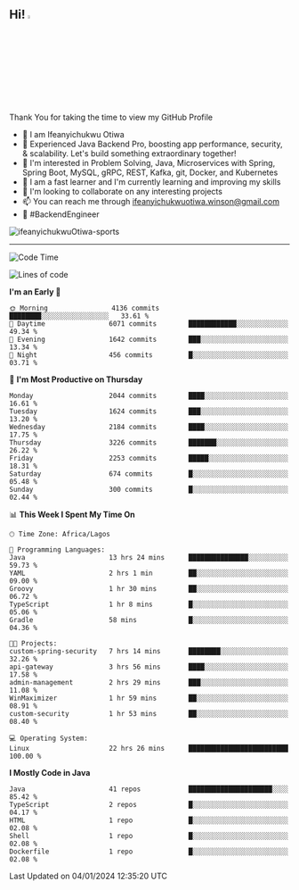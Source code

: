 <!-- BLOG-POST-LIST:START --><!-- BLOG-POST-LIST:END -->

## Hi! <img src="https://media.giphy.com/media/hvRJCLFzcasrR4ia7z/giphy.gif" width="4%"> 

Thank You for taking the time to view my GitHub Profile

- 👋 I am Ifeanyichukwu Otiwa
- 🚀 Experienced Java Backend Pro, boosting app performance, security, & scalability. Let's build something extraordinary together!
- 👀 I'm interested in Problem Solving, Java, Microservices with Spring, Spring Boot, MySQL, gRPC, REST, Kafka, git, Docker, and Kubernetes
- 🌱 I am a fast learner and I'm currently learning and improving my skills
- 💞️ I'm looking to collaborate on any interesting projects
- 📫 You can reach me through ifeanyichukwuotiwa.winson@gmail.com
- 🚀 #BackendEngineer

<p align="left" marginTop="10px"> <img src="https://komarev.com/ghpvc/?username=ifeanyichukwuOtiwa-sports&label=Profile%20views&color=0e75b6&style=for-the-badge" alt="ifeanyichukwuOtiwa-sports" /> </p>

***

<!--START_SECTION:waka-->
![Code Time](http://img.shields.io/badge/Code%20Time-2%2C069%20hrs%2019%20mins-blue)

![Lines of code](https://img.shields.io/badge/From%20Hello%20World%20I%27ve%20Written-4.5%20million%20lines%20of%20code-blue)

**I'm an Early 🐤** 

```text
🌞 Morning                4136 commits        ████████░░░░░░░░░░░░░░░░░   33.61 % 
🌆 Daytime                6071 commits        ████████████░░░░░░░░░░░░░   49.34 % 
🌃 Evening                1642 commits        ███░░░░░░░░░░░░░░░░░░░░░░   13.34 % 
🌙 Night                  456 commits         █░░░░░░░░░░░░░░░░░░░░░░░░   03.71 % 
```
📅 **I'm Most Productive on Thursday** 

```text
Monday                   2044 commits        ████░░░░░░░░░░░░░░░░░░░░░   16.61 % 
Tuesday                  1624 commits        ███░░░░░░░░░░░░░░░░░░░░░░   13.20 % 
Wednesday                2184 commits        ████░░░░░░░░░░░░░░░░░░░░░   17.75 % 
Thursday                 3226 commits        ███████░░░░░░░░░░░░░░░░░░   26.22 % 
Friday                   2253 commits        █████░░░░░░░░░░░░░░░░░░░░   18.31 % 
Saturday                 674 commits         █░░░░░░░░░░░░░░░░░░░░░░░░   05.48 % 
Sunday                   300 commits         █░░░░░░░░░░░░░░░░░░░░░░░░   02.44 % 
```


📊 **This Week I Spent My Time On** 

```text
🕑︎ Time Zone: Africa/Lagos

💬 Programming Languages: 
Java                     13 hrs 24 mins      ███████████████░░░░░░░░░░   59.73 % 
YAML                     2 hrs 1 min         ██░░░░░░░░░░░░░░░░░░░░░░░   09.00 % 
Groovy                   1 hr 30 mins        ██░░░░░░░░░░░░░░░░░░░░░░░   06.72 % 
TypeScript               1 hr 8 mins         █░░░░░░░░░░░░░░░░░░░░░░░░   05.06 % 
Gradle                   58 mins             █░░░░░░░░░░░░░░░░░░░░░░░░   04.36 % 

🐱‍💻 Projects: 
custom-spring-security   7 hrs 14 mins       ████████░░░░░░░░░░░░░░░░░   32.26 % 
api-gateway              3 hrs 56 mins       ████░░░░░░░░░░░░░░░░░░░░░   17.58 % 
admin-management         2 hrs 29 mins       ███░░░░░░░░░░░░░░░░░░░░░░   11.08 % 
WinMaximizer             1 hr 59 mins        ██░░░░░░░░░░░░░░░░░░░░░░░   08.91 % 
custom-security          1 hr 53 mins        ██░░░░░░░░░░░░░░░░░░░░░░░   08.40 % 

💻 Operating System: 
Linux                    22 hrs 26 mins      █████████████████████████   100.00 % 
```

**I Mostly Code in Java** 

```text
Java                     41 repos            █████████████████████░░░░   85.42 % 
TypeScript               2 repos             █░░░░░░░░░░░░░░░░░░░░░░░░   04.17 % 
HTML                     1 repo              █░░░░░░░░░░░░░░░░░░░░░░░░   02.08 % 
Shell                    1 repo              █░░░░░░░░░░░░░░░░░░░░░░░░   02.08 % 
Dockerfile               1 repo              █░░░░░░░░░░░░░░░░░░░░░░░░   02.08 % 
```




 Last Updated on 04/01/2024 12:35:20 UTC
<!--END_SECTION:waka-->

<!--
<p align="center">
![trophy](https://github-profile-trophy.vercel.app/?username=ifeanyichukwuOtiwa-sports&theme=onedark) (https://github.com/ryo-ma/github-profile-trophy)
</p>
-->

<!---
ifeanyi-otiwa/ifeanyi-otiwa is a ✨ special ✨ repository because its `README.md` (this file) appears on your GitHub profile.
You can click the Preview link to take a look at your changes.
--->
